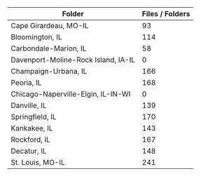 | Folder                              |   Files / Folders |
|-------------------------------------|-------------------|
| Cape Girardeau, MO-IL               |                93 |
| Bloomington, IL                     |               114 |
| Carbondale-Marion, IL               |                58 |
| Davenport-Moline-Rock Island, IA-IL |                 0 |
| Champaign-Urbana, IL                |               166 |
| Peoria, IL                          |               168 |
| Chicago-Naperville-Elgin, IL-IN-WI  |                 0 |
| Danville, IL                        |               139 |
| Springfield, IL                     |               170 |
| Kankakee, IL                        |               143 |
| Rockford, IL                        |               167 |
| Decatur, IL                         |               148 |
| St. Louis, MO-IL                    |               241 |